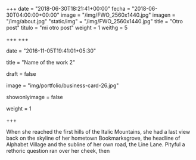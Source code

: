 +++
date = "2018-06-30T18:21:41+00:00"
fecha = "2018-06-30T04:00:00+00:00"
image = "/img/FWO_2560x1440.jpg"
imagen = "/img/about.jpg"
"static/img" = "/img/FWO_2560x1440.jpg"
title = "Otro post"
titulo = "mi otro post"
weight = 1
weithg = 5

+++
\+++

date = "2016-11-05T19:41:01+05:30"

title = "Name of the work 2"

draft = false

image = "img/portfolio/business-card-26.jpg"

showonlyimage = false

weight = 1

\+++

When she reached the first hills of the Italic Mountains, she had a last view back on the skyline of her hometown Bookmarksgrove, the headline of Alphabet Village and the subline of her own road, the Line Lane. Pityful a rethoric question ran over her cheek, then